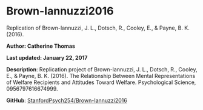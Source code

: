 # Brown-Iannuzzi2016
Replication of Brown-Iannuzzi, J. L., Dotsch, R., Cooley, E., &amp; Payne, B. K. (2016).

**Author: Catherine Thomas**

**Last updated: January 22, 2017**

**Description**: Replication project of Brown-Iannuzzi, J. L., Dotsch, R., Cooley, E., & Payne, B. K. (2016). The Relationship Between Mental Representations of Welfare Recipients and Attitudes Toward Welfare. Psychological Science, 0956797616674999.	

**GitHub**: [StanfordPsych254/Brown-Iannuzzi2016](https://github.com/StanfordPsych254/Brown-Iannuzzi2016)
